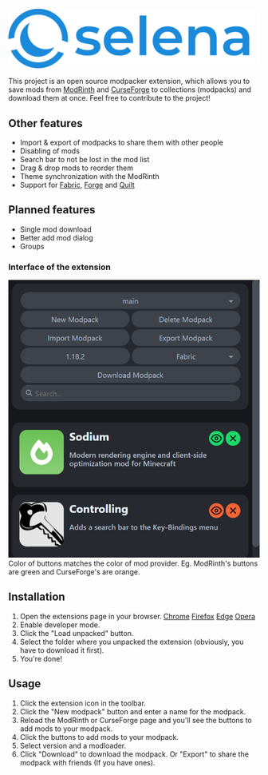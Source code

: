 ![](icons/text-logo.svg)

This project is an open source modpacker extension, which allows you to save mods from [ModRinth](https://modrinth.com/mods) and [CurseForge](https://www.curseforge.com/minecraft/mc-mods) to collections (modpacks) and download them at once.
Feel free to contribute to the project!

## Other features

-   Import & export of modpacks to share them with other people
-   Disabling of mods
-   Search bar to not be lost in the mod list
-   Drag & drop mods to reorder them
-   Theme synchronization with the ModRinth
-   Support for [Fabric](https://fabricmc.net/), [Forge](https://files.minecraftforge.net/net/minecraftforge/forge/) and [Quilt](https://quiltmc.org/)

## Planned features

-   Single mod download
-   Better add mod dialog
-   Groups

### Interface of the extension

![](images/screenshot.png)
Color of buttons matches the color of mod provider. Eg. ModRinth's buttons are green and CurseForge's are orange.

## Installation

1. Open the extensions page in your browser.
   [Chrome](chrome://extensions)
   [Firefox](about:addons)
   [Edge](edge://extensions)
   [Opera](opera://extensions)
2. Enable developer mode.
3. Click the "Load unpacked" button.
4. Select the folder where you unpacked the extension (obviously, you have to download it first).
5. You're done!

## Usage

1. Click the extension icon in the toolbar.
2. Click the "New modpack" button and enter a name for the modpack.
3. Reload the ModRinth or CurseForge page and you'll see the buttons to add mods to your modpack.
4. Click the buttons to add mods to your modpack.
5. Select version and a modloader.
6. Click "Download" to download the modpack. Or "Export" to share the modpack with friends (If you have ones).
